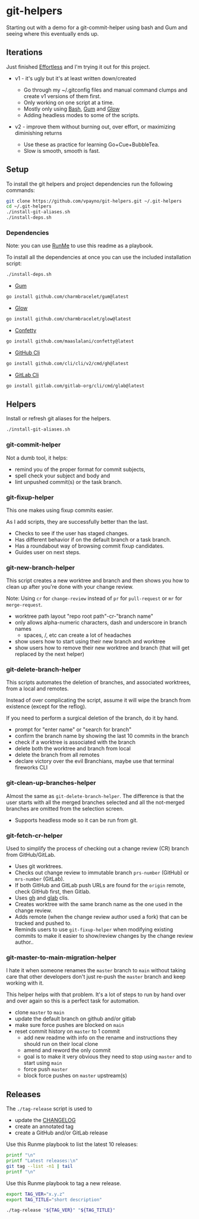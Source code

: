 # git-helpers

Starting out with a demo for a git-commit-helper using bash and Gum and seeing where this eventually ends up.

## Iterations

Just finished [Effortless](https://gregmckeown.com/books/effortless/) and I'm trying it out for this project.

- v1 - it's ugly but it's at least written down/created

    - Go through my ~/.gitconfig files and manual command clumps and create v1 versions of them first.
    - Only working on one script at a time.
    - Mostly only using [Bash](https://www.gnu.org/software/bash/manual/bash.html), [Gum](https://github.com/charmbracelet/gum) and [Glow](https://github.com/charmbracelet/glow)
    - Adding headless modes to some of the scripts.

- v2 - improve them without burning out, over effort, or maximizing diminishing returns

    - Use these as practice for learning Go+Cue+BubbleTea.
    - Slow is smooth, smooth is fast.

## Setup

To install the git helpers and project dependencies run the following commands:

```bash { background=false category=setup closeTerminalOnSuccess=false excludeFromRunAll=true interactive=true interpreter=bash name=setup-git-helpers promptEnv=true terminalRows=10 }
git clone https://github.com/vpayno/git-helpers.git ~/.git-helpers
cd ~/.git-helpers
./install-git-aliases.sh
./install-deps.sh
```

### Dependencies

Note: you can use [RunMe](https://github.com/stateful/runme) to use this readme as a playbook.

To install all the dependencies at once you can use the included installation script:

```bash { background=false category=setup closeTerminalOnSuccess=false excludeFromRunAll=false interactive=true interpreter=bash name=install-dep-all promptEnv=true terminalRows=10 }
./install-deps.sh
```

- [Gum](https://github.com/charmbracelet/gum)

```bash { background=false category=dependency closeTerminalOnSuccess=false excludeFromRunAll=true interactive=true interpreter=bash name=install-dep-gum promptEnv=true terminalRows=10 }
go install github.com/charmbracelet/gum@latest
```

- [Glow](https://github.com/charmbracelet/glow)

```bash { background=false category=dependency closeTerminalOnSuccess=false excludeFromRunAll=true interactive=true interpreter=bash name=install-dep-glow promptEnv=true terminalRows=10 }
go install github.com/charmbracelet/glow@latest
```

- [Confetty](https://github.com/maaslalani/confetty)

```bash { background=false category=dependency closeTerminalOnSuccess=false excludeFromRunAll=true interactive=true interpreter=bash name=install-dep-confetty promptEnv=true terminalRows=10 }
go install github.com/maaslalani/confetty@latest
```

- [GitHub Cli](https://github.com/cli/cli)

```bash { background=false category=dependency closeTerminalOnSuccess=false excludeFromRunAll=true interactive=true interpreter=bash name=install-dep-github-cli promptEnv=true terminalRows=10 }
go install github.com/cli/cli/v2/cmd/gh@latest
```

- [GitLab Cli](https://gitlab.com/gitlab-org/cli)

```bash { background=false category=dependency closeTerminalOnSuccess=false excludeFromRunAll=true interactive=true interpreter=bash name=install-dep-gitlab-cli promptEnv=true terminalRows=10 }
go install gitlab.com/gitlab-org/cli/cmd/glab@latest
```

## Helpers

Install or refresh git aliases for the helpers.

```bash { background=false category=refresh,git closeTerminalOnSuccess=false excludeFromRunAll=false interactive=true interpreter=bash name=install-git-helpers promptEnv=true terminalRows=10 }
./install-git-aliases.sh
```

### git-commit-helper

Not a dumb tool, it helps:

- remind you of the proper format for commit subjects,
- spell check your subject and body and
- lint unpushed commit(s) or the task branch.

### git-fixup-helper

This one makes using fixup commits easier.

As I add scripts, they are successfully better than the last.

- Checks to see if the user has staged changes.
- Has different behavior if on the default branch or a task branch.
- Has a roundabout way of browsing commit fixup candidates.
- Guides user on next steps.

### git-new-branch-helper

This script creates a new worktree and branch and then shows you how to clean up after you're done with your change review.

Note: Using `cr` for `change-review` instead of `pr` for `pull-request` or `mr` for `merge-request`.

- worktree path layout "repo root path"-cr-"branch name"
- only allows alpha-numeric characters, dash and underscore in branch names
    - spaces, /, etc can create a lot of headaches
- show users how to start using their new branch and worktree
- show users how to remove their new worktree and branch (that will get replaced by the next helper)

### git-delete-branch-helper

This scripts automates the deletion of branches, and associated worktrees, from a local and remotes.

Instead of over complicating the script, assume it will wipe the branch from existence (except for the reflog).

If you need to perform a surgical deletion of the branch, do it by hand.

- prompt for "enter name" or "search for branch"
- confirm the branch name by showing the last 10 commits in the branch
- check if a worktree is associated with the branch
- delete both the worktree and branch from local
- delete the branch from all remotes
- declare victory over the evil Branchians, maybe use that terminal fireworks CLI

### git-clean-up-branches-helper

Almost the same as `git-delete-branch-helper`.
The difference is that the user starts with all the merged branches selected and all the not-merged branches are omitted from the selection screen.

- Supports headless mode so it can be run from git.

### git-fetch-cr-helper

Used to simplify the process of checking out a change review (CR) branch from GitHub/GitLab.

- Uses git worktrees.
- Checks out change review to immutable branch `prs-number` (GitHub) or `mrs-number` (GitLab).
- If both GitHub and GitLab push URLs are found for the `origin` remote, check GitHub first, then Gitlab.
- Uses [gh](https://github.com/cli/cli) and [glab](https://gitlab.com/gitlab-org/cli) clis.
- Creates worktree with the same branch name as the one used in the change review.
- Adds remote (when the change review author used a fork) that can be tracked and pushed to.
- Reminds users to use `git-fixup-helper` when modifying existing commits to make it easier to show/review changes by the change review author..

### git-master-to-main-migration-helper

I hate it when someone renames the `master` branch to `main` without taking care that other developers don't just re-push the `master` branch and keep working with it.

This helper helps with that problem. It's a lot of steps to run by hand over and over again so this is a perfect task for automation.

- clone `master` to `main`
- update the default branch on github and/or gitlab
- make sure force pushes are blocked on `main`
- reset commit history on `master` to 1 commit
    - add new readme with info on the rename and instructions they should run on their local clone
    - amend and reword the only commit
    - goal is to make it very obvious they need to stop using `master` and to start using `main`
    - force push `master`
    - block force pushes on `master` upstream(s)

## Releases

The `./tag-release` script is used to

- update the [CHANGELOG](./CHANGELOG.md)
- create an annotated tag
- create a GitHub and/or GitLab release

Use this Runme playbook to list the latest 10 releases:

```bash { background=false category=release closeTerminalOnSuccess=false excludeFromRunAll=false interactive=true interpreter=bash name=releases-list promptEnv=true terminalRows=10 }
printf "\n"
printf "Latest releases:\n"
git tag --list -n1 | tail
printf "\n"
```

Use this Runme playbook to tag a new release.

```bash { background=false category=release closeTerminalOnSuccess=false excludeFromRunAll=false interactive=true interpreter=bash name=release-create promptEnv=true terminalRows=10 }
export TAG_VER="x.y.z"
export TAG_TITLE="short description"

./tag-release "${TAG_VER}" "${TAG_TITLE}"
```
